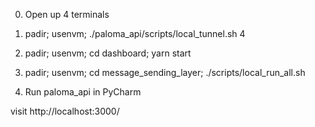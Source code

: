0. Open up 4 terminals

1. padir; usenvm; ./paloma_api/scripts/local_tunnel.sh 4

2. padir; usenvm; cd dashboard; yarn start

3. padir; usenvm; cd message_sending_layer; ./scripts/local_run_all.sh

4. Run paloma_api in PyCharm



visit http://localhost:3000/